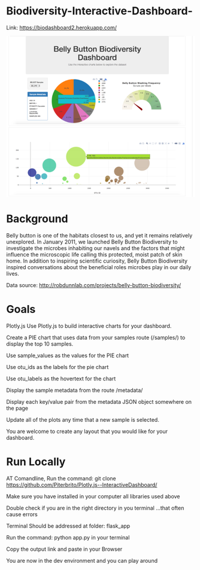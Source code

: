 # Biodiversity-Interactive-Dashboard- 

Link: https://biodashboard2.herokuapp.com/

![x](biodiversity.png)



# Background

Belly button is one of the habitats closest to us, and yet it remains relatively unexplored. In January 2011, we launched Belly Button Biodiversity to investigate the microbes inhabiting our navels and the factors that might influence the microscopic life calling this protected, moist patch of skin home. In addition to inspiring scientific curiosity, Belly Button Biodiversity inspired conversations about the beneficial roles microbes play in our daily lives.

Data source: http://robdunnlab.com/projects/belly-button-biodiversity/

# Goals

Plotly.js
Use Plotly.js to build interactive charts for your dashboard.


Create a PIE chart that uses data from your samples route (/samples/<sample>) to display the top 10 samples.


Use sample_values as the values for the PIE chart


Use otu_ids as the labels for the pie chart


Use otu_labels as the hovertext for the chart


Display the sample metadata from the route /metadata/<sample>
  

Display each key/value pair from the metadata JSON object somewhere on the page



Update all of the plots any time that a new sample is selected.


You are welcome to create any layout that you would like for your dashboard.


# Run Locally

AT Comandline, Run the command: git clone https://github.com/Piterbrito/Plotly.js--InteractiveDashboard/


Make sure you have installed in your computer all libraries used above 


Double check if you are in the right directory in you terminal ...that often cause errors


Terminal Should be addressed at folder: flask_app


Run the command: python app.py in your terminal


Copy the output link and paste in your Browser


You are now in the dev environment and you can play around

